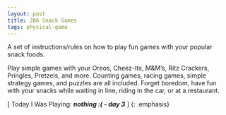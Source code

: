 ```yaml
---
layout: post
title: 286 Snack Games
tags: physical-game
---
```

A set of instructions/rules on how to play fun games with your popular snack foods.

Play simple games with your Oreos, Cheez-Its, M&M’s, Ritz Crackers, Pringles, Pretzels, and more.  Counting games, racing games, simple strategy games, and puzzles are all included.  Forget boredom, have fun with your snacks while waiting in line, riding in the car, or at a restaurant.

[ Today I Was Playing: ***nothing :( - day 3*** ]
{: .emphasis}

